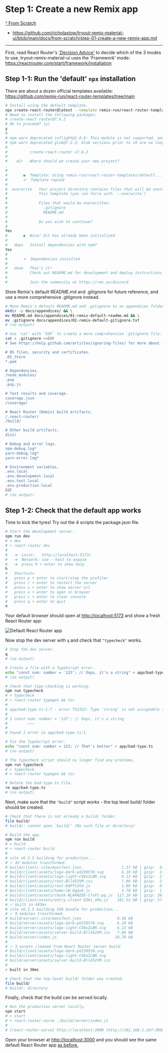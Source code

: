 # Step 1: Create a new Remix app

[^ From Scratch](./step-00-from-scratch.md)

- <https://github.com/richplastow/tryout-remix-material-ui/blob/main/docs/from-scratch/step-01-create-a-new-remix-app.md>

---

First, read React Router's
['Decision Advice'](https://reactrouter.com/start/modes#decision-advice) to
decide which of the 3 modes to use. tryout-remix-material-ui uses the
'Framework' mode:  
<https://reactrouter.com/start/framework/installation>

## Step 1-1: Run the 'default' `npx` installation

There are about a dozen official templates available:  
<https://github.com/remix-run/react-router-templates/tree/main>

```bash
# Install using the default template.
npx create-react-router@latest --template remix-run/react-router-templates/default
# Need to install the following packages:
# create-react-router@7.6.2
# Ok to proceed? (y)
y
# 
# npm warn deprecated inflight@1.0.6: This module is not supported, and leaks memory ...
# npm warn deprecated glob@7.2.3: Glob versions prior to v9 are no longer supported
# 
#          create-react-router v7.6.2
# 
#    dir   Where should we create your new project?
.
# 
#       ◼  Template: Using remix-run/react-router-templates/default...
#       ✔  Template copied
# 
#  overwrite   Your project directory contains files that will be overwritten by
#              this template (you can force with `--overwrite`)
# 
#              Files that would be overwritten:
#                .gitignore
#                README.md
# 
#              Do you wish to continue?
#              
Yes
#       ◼  Nice! Git has already been initialized
# 
#   deps   Install dependencies with npm?
Yes
# 
#       ✔  Dependencies installed
# 
#   done   That's it!
#          Check out README.md for development and deploy instructions.
# 
#          Join the community at https://rmx.as/discord
```

<!-- node_modules/ is 119,042,700 bytes (136.8 MB on disk) for 6,735 items -->

Store Remix's default README.md and .gitignore for future reference, and use
a more comprehensive .gitignore instead.

```bash
# Move Remix's default README.md and .gitignore to an appendices folder.
mkdir -p docs/appendices/ && \
mv README.md docs/appendices/01-remix-default-readme.md && \
mv .gitignore docs/appendices/02-remix-default-gitignore.txt
# (no output)

# Use `cat` with `EOF` to create a more comprehensive .gitignore file.
cat > .gitignore <<EOF
# See https://help.github.com/articles/ignoring-files/ for more about ignoring files.

# OS files, security and certificates.
.DS_Store
*.pem

# Dependencies.
/node_modules/
.pnp
.pnp.js

# Test results and coverage.
coverage.json
/coverage/

# React Router (Remix) build artifacts.
/.react-router/
/build/

# Other build artifacts.
dist/

# Debug and error logs.
npm-debug.log*
yarn-debug.log*
yarn-error.log*

# Environment variables.
.env.local
.env.development.local
.env.test.local
.env.production.local
EOF
# (no output)
```

## Step 1-2: Check that the default app works

Time to kick the tyres! Try out the 4 scripts the package.json file.

```bash
# Start the development server.
npm run dev
# > dev
# > react-router dev
# 
#   ➜  Local:   http://localhost:5173/
#   ➜  Network: use --host to expose
#   ➜  press h + enter to show help
h
#   Shortcuts
#   press p + enter to start/stop the profiler
#   press r + enter to restart the server
#   press u + enter to show server url
#   press o + enter to open in browser
#   press c + enter to clear console
#   press q + enter to quit
o
```

Your default browser should open at <http://localhost:5173> and show a fresh
React Router app:

<a id="default-react-router-app"></a>

![Default React Router app](./step-01-02-default-dev-in-firefox.png)

<!-- TODO check hot reloading -->

Now stop the dev server with `q` and check that `"typecheck"` works.

```bash
# Stop the dev server.
q
# (no output)

# Create a file with a TypeScript error.
echo "const num: number = '123'; // Oops, it's a string" > app/bad-type.ts
# (no output)

# Check that type-checking is working.
npm run typecheck
# > typecheck
# > react-router typegen && tsc
# 
# app/bad-type.ts:1:7 - error TS2322: Type 'string' is not assignable to type 'number'.
# 
# 1 const num: number = '123'; // Oops, it's a string
#         ~~~
# 
# Found 1 error in app/bad-type.ts:1

# Fix the TypeScript error.
echo "const num: number = 123; // That's better" > app/bad-type.ts
# (no output)

# The typecheck script should no longer find any problems.
npm run typecheck
# > typecheck
# > react-router typegen && tsc

# Delete the bad-type.ts file.
rm app/bad-type.ts
# (no output)
```

Next, make sure that the `"build"` script works - the top level build/ folder
should be created.

```bash
# Check that there is not already a build/ folder.
file build/
# build/: cannot open `build/' (No such file or directory)

# Build the app.
npm run build
# > build
# > react-router build
# 
# vite v6.3.5 building for production...
# ✓ 43 modules transformed.
# build/client/.vite/manifest.json                  1.37 kB │ gzip:  0.39 kB
# build/client/assets/logo-dark-pX2395Y0.svg        6.10 kB │ gzip:  2.40 kB
# build/client/assets/logo-light-CVbx2LBR.svg       6.13 kB │ gzip:  2.41 kB
# build/client/assets/root-Bll452VM.css             7.86 kB │ gzip:  2.41 kB
# build/client/assets/root-DmPfCdlH.js              1.09 kB │ gzip:  0.62 kB
# build/client/assets/home-CW_Ogqu9.js              3.70 kB │ gzip:  1.70 kB
# build/client/assets/chunk-NL6KNZEE-CfxFt-pq.js  117.10 kB │ gzip: 39.49 kB
# build/client/assets/entry.client-DZAi_oRo.js    181.52 kB │ gzip: 57.32 kB
# ✓ built in 443ms
# vite v6.3.5 building SSR bundle for production...
# ✓ 9 modules transformed.
# build/server/.vite/manifest.json                0.58 kB
# build/server/assets/logo-dark-pX2395Y0.svg      6.10 kB
# build/server/assets/logo-light-CVbx2LBR.svg     6.13 kB
# build/server/assets/server-build-Bll452VM.css   7.86 kB
# build/server/index.js                          10.78 kB
# 
# ✓ 3 assets cleaned from React Router server build.
# build/client/assets/logo-dark-pX2395Y0.svg
# build/client/assets/logo-light-CVbx2LBR.svg
# build/server/assets/server-build-Bll452VM.css
# 
✓ built in 36ms

# Check that the top-level build/ folder was created.
file build/
# build/: directory
```

Finally, check that the build can be served locally.

```bash
# Run the production server locally.
npm start
# > start
# > react-router-serve ./build/server/index.js
# 
# [react-router-serve] http://localhost:3000 (http://192.168.1.247:3000)
```

Open your browser at <http://localhost:3000> and you should see the same
default React Router app [as before.](#default-react-router-app)

<!-- node_modules/ is 122,622,487 bytes (140.4 MB on disk) for 6,758 items -->